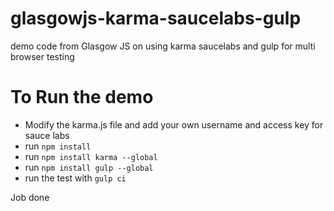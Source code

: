 glasgowjs-karma-saucelabs-gulp
==============================

demo code from Glasgow JS on using karma saucelabs and gulp for multi browser testing

To Run the demo
==============================

- Modify the karma.js file and add your own username and access key for sauce labs
- run `npm install`
- run `npm install karma --global`
- run `npm install gulp --global`
- run the test with `gulp ci`

Job done



